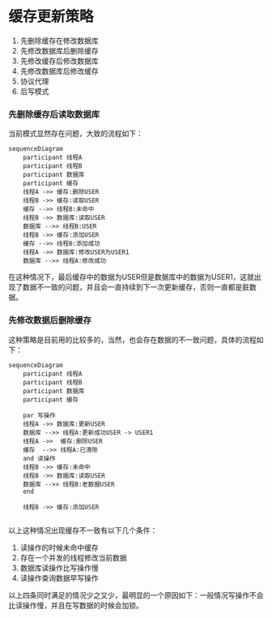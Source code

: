 # 缓存更新策略

1. 先删除缓存在修改数据库
2. 先修改数据库后删除缓存
3. 先修改缓存后修改数据库
4. 先修改数据库后修改缓存
5. 协议代理
6. 后写模式



### 先删除缓存后读取数据库

当前模式显然存在问题，大致的流程如下：

```mermaid
sequenceDiagram
    participant 线程A
    participant 线程B
    participant 数据库
    participant 缓存
    线程A ->> 缓存:删除USER
    线程B ->> 缓存:读取USER
    缓存 -->> 线程B:未命中
    线程B ->> 数据库:读取USER
    数据库 -->> 线程B:USER
    线程B ->> 缓存:添加USER
    缓存 -->> 线程B:添加成功
    线程A ->> 数据库:修改USER为USER1
    数据库 -->> 线程A:修改成功
```

在这种情况下，最后缓存中的数据为USER但是数据库中的数据为USER1，这就出现了数据不一致的问题，并且会一直持续到下一次更新缓存，否则一直都是脏数据。

### 先修改数据后删除缓存

这种策略是目前用的比较多的，当然，也会存在数据的不一致问题，具体的流程如下：

```mermaid
sequenceDiagram
    participant 线程A
    participant 线程B
    participant 数据库
    participant 缓存
    
    par 写操作
    线程A ->> 数据库:更新USER
    数据库 -->> 线程A:更新成功USER -> USER1
    线程A ->>  缓存:删除USER
    缓存  -->> 线程A:已清除
    and 读操作
    线程B ->> 缓存:未命中
    线程B ->> 数据库:读取USER
    数据库 -->> 线程B:老数据USER
    end

    线程B ->> 缓存:添加USER
    
```

以上这种情况出现缓存不一致有以下几个条件：

1. 读操作的时候未命中缓存
2. 存在一个并发的线程修改当前数据
3. 数据库读操作比写操作慢
4. 读操作查询数据早写操作

以上四条同时满足的情况少之又少，最明显的一个原因如下：一般情况写操作不会比读操作慢，并且在写数据的时候会加锁。































